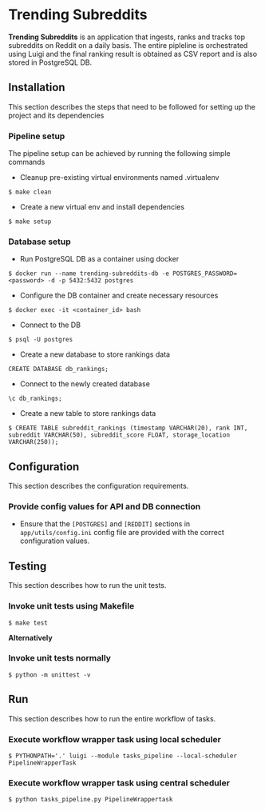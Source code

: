 # Trending Subreddits

**Trending Subreddits** is an application that ingests, ranks and tracks top subreddits on Reddit on a daily basis. 
The entire pipleline is orchestrated using Luigi and the final ranking result is obtained as CSV report and is also stored in PostgreSQL DB.

## Installation

This section describes the steps that need to be followed for setting up the project and its dependencies

### Pipeline setup

The pipeline setup can be achieved by running the following simple commands

- Cleanup pre-existing virtual environments named .virtualenv
```
$ make clean
```
- Create a new virtual env and install dependencies
```
$ make setup
```

### Database setup

- Run PostgreSQL DB as a container using docker
```
$ docker run --name trending-subreddits-db -e POSTGRES_PASSWORD=<password> -d -p 5432:5432 postgres
```
- Configure the DB container and create necessary resources
```
$ docker exec -it <container_id> bash
```
- Connect to the DB
```
$ psql -U postgres
```
- Create a new database to store rankings data
```
CREATE DATABASE db_rankings;
```
- Connect to the newly created database
```
\c db_rankings;
```
- Create a new table to store rankings data
```
$ CREATE TABLE subreddit_rankings (timestamp VARCHAR(20), rank INT, subreddit VARCHAR(50), subreddit_score FLOAT, storage_location VARCHAR(250));
```

## Configuration

This section describes the configuration requirements.

### Provide config values for API and DB connection

- Ensure that the `[POSTGRES]` and `[REDDIT]` sections in `app/utils/config.ini` config file are provided with the correct 
configuration values.

## Testing

This section describes how to run the unit tests.

### Invoke unit tests using Makefile
```
$ make test
```
**Alternatively**

### Invoke unit tests normally
```
$ python -m unittest -v
```

## Run
This section describes how to run the entire workflow of tasks.

### Execute workflow wrapper task using local scheduler
```
$ PYTHONPATH='.' luigi --module tasks_pipeline --local-scheduler PipelineWrapperTask
```
### Execute workflow wrapper task using central scheduler
```
$ python tasks_pipeline.py PipelineWrappertask
```






